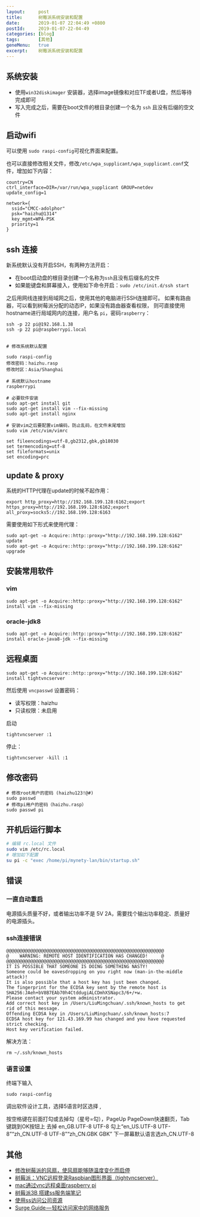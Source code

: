 ```yaml
---
layout:     post
title:      树莓派系统安装和配置
date:       2019-01-07 22:04:49 +0800
postId:     2019-01-07-22-04-49
categories: [blog]
tags:       [其他]
geneMenu:   true
excerpt:    树莓派系统安装和配置
---
```


## 系统安装

* 使用`win32diskimager` 安装器，选择image镜像和对应TF或者U盘，然后等待完成即可
* 写入完成之后，需要在boot文件的根目录创建一个名为 `ssh` 且没有后缀的空文件

## 启动wifi
可以使用 `sudo raspi-config`可视化界面来配置。

也可以直接修改相关文件，修改`/etc/wpa_supplicant/wpa_supplicant.conf`文件，增加如下内容：
```
country=CN
ctrl_interface=DIR=/var/run/wpa_supplicant GROUP=netdev
update_config=1

network={
  ssid="CMCC-adolphor"
  psk="haizhu@1314"
  key_mgmt=WPA-PSK
  priority=1
}
```

## ssh 连接

新系统默认没有开启SSH，有两种方法开启：
* 在boot启动盘的根目录创建一个名称为`ssh`且没有后缀名的文件
* 如果能键盘和屏幕接入，使用如下命令开启：`sudo /etc/init.d/ssh start`

之后用网线连接到局域网之后，使用其他的电脑进行SSH连接即可。
如果有路由器，可以看到树莓派分配的动态IP，如果没有路由器查看权限，
则可直接使用hostname进行局域网内的连接，用户名 `pi`，密码`raspberry`：
```
ssh -p 22 pi@192.168.1.38
ssh -p 22 pi@raspberrypi.local


# 修改系统默认配置

sudo raspi-config
修改密码：haizhu.rasp
修改时区：Asia/Shanghai

# 系统默认hostname
raspberrypi

# 必要软件安装
sudo apt-get install git
sudo apt-get install vim --fix-missing
sudo apt-get install nginx

# 安装vim之后要配置vim编码，防止乱码，在文件末尾增加
sudo vim /etc/vim/vimrc

set fileencodings=utf-8,gb2312,gbk,gb18030
set termencoding=utf-8
set fileformats=unix
set encoding=prc
```

## update & proxy

系统的HTTP代理在update的时候不起作用：
```
export http_proxy=http://192.168.199.128:6162;export https_proxy=http://192.168.199.128:6162;export all_proxy=socks5://192.168.199.128:6163
```
需要使用如下形式来使用代理：
```
sudo apt-get -o Acquire::http::proxy="http://192.168.199.128:6162" update
sudo apt-get -o Acquire::http::proxy="http://192.168.199.128:6162" upgrade
```

## 安装常用软件

### vim
```
sudo apt-get -o Acquire::http::proxy="http://192.168.199.128:6162" install vim --fix-missing
```


### oracle-jdk8

```
sudo apt-get -o Acquire::http::proxy="http://192.168.199.128:6162" install oracle-java8-jdk --fix-missing
```

## 远程桌面

```
sudo apt-get -o Acquire::http::proxy="http://192.168.199.128:6162" install tightvncserver
```
然后使用 `vncpasswd` 设置密码：

* 读写权限：haizhu
* 只读权限：未启用

启动
```
tightvncserver :1
```

停止：
```
tightvncserver -kill :1
```

## 修改密码

```
# 修改root用户的密码 (haizhu123!@#)
sudo passwd
# 修改pi用户的密码（haizhu.rasp）
sudo passwd pi
```

## 开机后运行脚本

```bash
# 编辑 rc.local 文件
sudo vim /etc/rc.local
# 增加如下配置
su pi -c "exec /home/pi/mynety-lan/bin/startup.sh"
```

## 错误

### 一直自动重启

电源插头质量不好，或者输出功率不是 5V 2A，需要找个输出功率稳定、质量好的电源插头。

### ssh连接错误

```
@@@@@@@@@@@@@@@@@@@@@@@@@@@@@@@@@@@@@@@@@@@@@@@@@@@@@@@@@@@
@    WARNING: REMOTE HOST IDENTIFICATION HAS CHANGED!     @
@@@@@@@@@@@@@@@@@@@@@@@@@@@@@@@@@@@@@@@@@@@@@@@@@@@@@@@@@@@
IT IS POSSIBLE THAT SOMEONE IS DOING SOMETHING NASTY!
Someone could be eavesdropping on you right now (man-in-the-middle attack)!
It is also possible that a host key has just been changed.
The fingerprint for the ECDSA key sent by the remote host is
SHA256:JAeh+bV8B7EAb70h4CtddugiALCDmhXSNapc3/6+/+w.
Please contact your system administrator.
Add correct host key in /Users/LiuMingchuan/.ssh/known_hosts to get rid of this message.
Offending ECDSA key in /Users/LiuMingchuan/.ssh/known_hosts:7
ECDSA host key for 121.43.169.99 has changed and you have requested strict checking.
Host key verification failed.
```

解决方法：
```
rm ~/.ssh/known_hosts
```
### 语言设置

终端下输入
```
sudo raspi-config
```
调出软件设计工具，选择5语言时区选择 ,

按空格键在前面打勾或去掉勾（星号=勾），PageUp PageDown快速翻页，Tab键跳到OK按钮上 
去掉 en_GB.UTF-8 UTF-8 
勾上“en_US.UTF-8 UTF-8”“zh_CN.UTF-8 UTF-8”“zh_CN.GBK GBK” 
下一屏幕默认语言选zh_CN.UTF-8 


## 其他

* [修改树莓派的风扇，使风扇能够随温度变化而启停](https://blog.csdn.net/qq_15947947/article/details/79637718)
* [树莓派：VNC远程登录Raspbian图形界面（tightvncserver）](https://blog.csdn.net/lu_embedded/article/details/50621203)
* [mac通过vnc远程桌面raspberry pi](https://blog.csdn.net/u010900754/article/details/53048998)
* [树莓派3B 搭建ss服务端笔记](https://lance.moe/post-300.html)
* [使用ss访问公司资源](http://ju.outofmemory.cn/entry/316721)
* [Surge Guide — 轻松访问家中的网络服务](https://medium.com/@Blankwonder/surge-guide-%E8%BD%BB%E6%9D%BE%E8%AE%BF%E9%97%AE%E5%AE%B6%E4%B8%AD%E7%9A%84%E7%BD%91%E7%BB%9C%E6%9C%8D%E5%8A%A1-6188ef189ca8)


